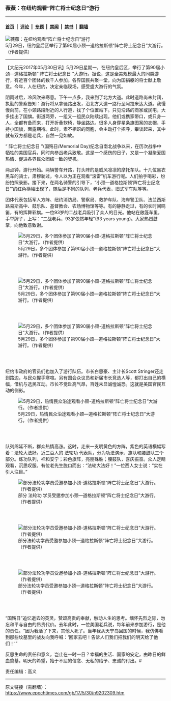 ### 薇薇：在纽约观看“阵亡将士纪念日”游行

---

#### [首页](../../../..?n9202309) &nbsp;|&nbsp; [评论](../../../../../epoch-comment?n9202309) &nbsp;|&nbsp; [专题](../../../../../epoch-special?n9202309) &nbsp;|&nbsp; [禁闻](../../../../../epoch-news?n9202309) &nbsp;|&nbsp; [禁书](../../../../../books?n9202309) &nbsp;|&nbsp; [翻墙](https://github.com/gfw-breaker/nogfw/blob/master/README.md?n9202309)


<div><img alt="薇薇：在纽约观看“阵亡将士纪念日”游行" class="attachment-djy_600_400 size-djy_600_400 wp-post-image" src="https://i.epochtimes.com/assets/uploads/2017/05/20170529_141045-600x400.jpg"/>
<div class="caption">
 5月29日，纽约皇后区举行了第90届小颈—道格拉斯顿“阵亡将士纪念日”大游行。（作者提供）
</div></div><hr/><div class="post_content" id="artbody" itemprop="articleBody">
 <!-- article content begin -->
 <p>
  【大纪元2017年05月30日讯】5月29日星期一，在纽约皇后区，举行了第90届小颈—道格拉斯顿“
  <ok href="https://www.epochtimes.com/gb/tag/%E9%98%B5%E4%BA%A1%E5%B0%86%E5%A3%AB%E7%BA%AA%E5%BF%B5%E6%97%A5.html">
   阵亡将士纪念日
  </ok>
  ”大游行。据说，这是全美规模最大的同类游行，有近百个团体的数千人参加。各界国民共聚一堂，向为国捐躯的将士献上敬意。今年，人在纽约，决定亲临现场，感受盛大游行的气氛。
 </p>
 <p>
  阴雨过后，冷风吹来寒意。下午一点多，我来到了北方大道。此时道路尚未封闭，执勤的警察告知：游行将从拿骚路出发，沿北方大道一路行至阿拉米达大道。我慢慢向前，在小颈路段附近的人行道，找了个位置站下。只见沿路的商家或民宅，大多挂出了国旗。街道两旁，一组又一组民众陆续出现。他们或携家带口，或只身一人，全都有备而来，打开折叠软椅，静坐路边。很多人身穿星条旗图案的衣帽，手持小国旗，面露期待。此时，素不相识的同胞，会主动打个招呼，攀谈起来，其中就有双方都是老兵，自然一见如故。
 </p>
 <p>
  “
  <ok href="https://www.epochtimes.com/gb/tag/%E9%98%B5%E4%BA%A1%E5%B0%86%E5%A3%AB%E7%BA%AA%E5%BF%B5%E6%97%A5.html">
   阵亡将士纪念日
  </ok>
  ”(国殇日/Memorial Day)纪念自南北战争以来，在历次战争中牺牲的美国官兵，同时向参战老兵致敬。这是一个感伤的日子，又是一个凝聚爱国热情、促进各界民众团结一致的契机。
 </p>
 <p>
  两点钟，游行开始。两辆警车开路，打头阵的是威风凛凛的摩托车队。十几位黑衣黑车的骑士，肃穆驶过，令人以为正在观看“滚雷”机车游行呢。人们拍手喝彩，纷纷拍照录影。接下来，在两名骑警的引导下，“小颈—道格拉斯顿‘阵亡将士纪念日’”的红色横幅出现了，随后是不同的队列，老兵代表，旧式军车队等等。
 </p>
 <p>
  团体代表包括军人方阵、纽约消防局、警察局、救护车队、海岸警卫队、法兰西斯路易斯高中、鼓乐队、基督教会、农场博物馆等等。有的静静走过，有的长时间鸣笛，有的挥舞彩旗。一位93岁的二战老兵吸引了众人的目光。他站在敞篷车里，手举牌子，上写：“二战老兵，93岁依然年轻”(93 years young)。大家热烈鼓掌，向他致意致谢。
 </p>
 <figure aria-describedby="caption-attachment-9202350" class="wp-caption aligncenter" id="attachment_9202350" style="width: 450px">
  <ok href=" https://i.epochtimes.com/assets/uploads/2017/05/20170529_141435-450x338.jpg" rel="noreferrer noopener" target="_blank">
   <img alt="5月29日，多个团体参加了第90届小颈-道格拉斯顿“阵亡将士纪念日”大游行。（作者提供）" class="size-medium wp-image-9202350" src="https://i.epochtimes.com/assets/uploads/2017/05/20170529_141435-450x338.jpg"/>
  </ok>
  <br/><figcaption class="wp-caption-text" id="caption-attachment-9202350">
   5月29日，多个团体参加了第90届小颈—道格拉斯顿“阵亡将士纪念日”大游行。（作者提供）
  </figcaption><br/>
 </figure><br/>
 <figure aria-describedby="caption-attachment-9202353" class="wp-caption aligncenter" id="attachment_9202353" style="width: 450px">
  <ok href=" https://i.epochtimes.com/assets/uploads/2017/05/20170529_142818-450x338.jpg" rel="noreferrer noopener" target="_blank">
   <img alt="5月29日，多个团体参加了第90届小颈-道格拉斯顿“阵亡将士纪念日”大游行。（作者提供）" class="size-medium wp-image-9202353" src="https://i.epochtimes.com/assets/uploads/2017/05/20170529_142818-450x338.jpg"/>
  </ok>
  <br/><figcaption class="wp-caption-text" id="caption-attachment-9202353">
   5月29日，多个团体参加了第90届小颈—道格拉斯顿“阵亡将士纪念日”大游行。（作者提供）
  </figcaption><br/>
 </figure><br/>
 <figure aria-describedby="caption-attachment-9202355" class="wp-caption aligncenter" id="attachment_9202355" style="width: 450px">
  <ok href=" https://i.epochtimes.com/assets/uploads/2017/05/20170529_145016-450x338.jpg" rel="noreferrer noopener" target="_blank">
   <img alt="5月29日，多个团体参加了第90届小颈-道格拉斯顿“阵亡将士纪念日”大游行。（作者提供）" class="size-medium wp-image-9202355" src="https://i.epochtimes.com/assets/uploads/2017/05/20170529_145016-450x338.jpg"/>
  </ok>
  <br/><figcaption class="wp-caption-text" id="caption-attachment-9202355">
   5月29日，多个团体参加了第90届小颈—道格拉斯顿“阵亡将士纪念日”大游行。（作者提供）
  </figcaption><br/>
 </figure><br/>
 <p>
  纽约市政府的官员们也加入了游行队伍。市长白思豪、主计长Scott Stringer还走到路边，与民众握手寒喧。另有国会众议员和新届市长竞选人等，都打出自己的横幅，借机与选民互动。市长不觉趾高气昂，百姓未显诚惶诚恐。这就是美国官民互动的侧影。
 </p>
 <figure aria-describedby="caption-attachment-9202357" class="wp-caption aligncenter" id="attachment_9202357" style="width: 450px">
  <ok href=" https://i.epochtimes.com/assets/uploads/2017/05/20170529_143756-450x338.jpg" rel="noreferrer noopener" target="_blank">
   <img alt="5月29日，热情民众沿途观看小颈-道格拉斯顿“阵亡将士纪念日”大游行。（作者提供）" class="size-medium wp-image-9202357" src="https://i.epochtimes.com/assets/uploads/2017/05/20170529_143756-450x338.jpg"/>
  </ok>
  <br/><figcaption class="wp-caption-text" id="caption-attachment-9202357">
   5月29日，热情民众沿途观看小颈—道格拉斯顿“阵亡将士纪念日”大游行。（作者提供）
  </figcaption><br/>
 </figure><br/>
 <p>
  队列绵延不断，群众热情高涨。这时，走来一支明黄色的方阵，紫色的英语横幅写着：法轮大法好。近三百人的
  <ok href="https://www.epochtimes.com/gb/tag/%E6%B3%95%E8%BD%AE%E5%8A%9F.html">
   法轮功
  </ok>
  代表队，分为功法演示、旗队和腰鼓队三个部分。炼功队列，祥和安宁；彩色旗阵，亮丽殊胜；腰鼓队，喜庆振奋。众人定睛观看，沉思叹服。有位老先生脱口而出：“法轮大法好！”一位西人女士说：“实在引人注目。”
 </p>
 <figure aria-describedby="caption-attachment-9202361" class="wp-caption aligncenter" id="attachment_9202361" style="width: 450px">
  <ok href=" https://i.epochtimes.com/assets/uploads/2017/05/20170529_152045-450x338.jpg" rel="noreferrer noopener" target="_blank">
   <img alt="部分法轮功学员受邀参加小颈-道格拉斯顿“阵亡将士纪念日”大游行。（作者提供）" class="size-medium wp-image-9202361" src="https://i.epochtimes.com/assets/uploads/2017/05/20170529_152045-450x338.jpg"/>
  </ok>
  <br/><figcaption class="wp-caption-text" id="caption-attachment-9202361">
   部分
   <ok href="https://www.epochtimes.com/gb/tag/%E6%B3%95%E8%BD%AE%E5%8A%9F.html">
    法轮功
   </ok>
   学员受邀参加小颈—道格拉斯顿“阵亡将士纪念日”大游行。（作者提供）
  </figcaption><br/>
 </figure><br/>
 <figure aria-describedby="caption-attachment-9202364" class="wp-caption aligncenter" id="attachment_9202364" style="width: 450px">
  <ok href=" https://i.epochtimes.com/assets/uploads/2017/05/0e027e531ff1534b605bfac79f024148-450x338.jpg" rel="noreferrer noopener" target="_blank">
   <img alt="部分法轮功学员受邀参加小颈-道格拉斯顿“阵亡将士纪念日”大游行。（作者提供）" class="size-medium wp-image-9202364" src="https://i.epochtimes.com/assets/uploads/2017/05/0e027e531ff1534b605bfac79f024148-450x338.jpg"/>
  </ok>
  <br/><figcaption class="wp-caption-text" id="caption-attachment-9202364">
   部分法轮功学员受邀参加小颈—道格拉斯顿“阵亡将士纪念日”大游行。（作者提供）
  </figcaption><br/>
 </figure><br/>
 <figure aria-describedby="caption-attachment-9202365" class="wp-caption aligncenter" id="attachment_9202365" style="width: 450px">
  <ok href=" https://i.epochtimes.com/assets/uploads/2017/05/c72ef04c610a1677b4c64c0466b88c43-450x253.jpg" rel="noreferrer noopener" target="_blank">
   <img alt="部分法轮功学员受邀参加小颈-道格拉斯顿“阵亡将士纪念日”大游行。（作者提供）" class="size-medium wp-image-9202365" src="https://i.epochtimes.com/assets/uploads/2017/05/c72ef04c610a1677b4c64c0466b88c43-450x253.jpg"/>
  </ok>
  <br/><figcaption class="wp-caption-text" id="caption-attachment-9202365">
   部分法轮功学员受邀参加小颈—道格拉斯顿“阵亡将士纪念日”大游行。（作者提供）
  </figcaption><br/>
 </figure><br/>
 <p>
  “国殇日”追忆逝去的英灵，赞颂高贵的奉献，触动人生的思考。缅怀先烈之际，勿忘和平与自由的昂贵代价。去年此时，一位美国老兵说，每年前来参加游行，是他的责任。“因为我活了下来，其他人死了。当年我从天宁岛回国的时候，我仿佛看到那些坟墓里的战友向我呼喊：‘回家去吧！告诉人们我们把我们的明天给了他们！’”
 </p>
 <p>
  反思生命的责任和意义，岂止在一时一日？幸福的生活、国家的安定，由昨日的鲜血奠基。明天的希望，始于不屈的信念、无私的给予、忠诚的付出。#
 </p>
 <p>
  责任编辑：高义
 </p>
 <!-- article content end -->
 <div id="below_article_ad">
 </div>
</div>


---

原文链接（需翻墙）：https://www.epochtimes.com/gb/17/5/30/n9202309.htm